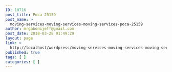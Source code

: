 ```yaml
---
ID: 10716
post_title: Poca 25159
post_name: >
  moving-services-moving-services-moving-services-poca-25159
author: mrgabonijeff@gmail.com
post_date: 2018-03-28 01:49:29
layout: page
link: >
  http://localhost/wordpress/moving-services-moving-services-moving-services-poca-25159/
published: true
tags: [ ]
categories: [ ]
---
```

